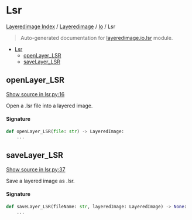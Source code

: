 # Lsr

[Layeredimage Index](../../README.md#layeredimage-index) /
[Layeredimage](../index.md#layeredimage) /
[Io](./index.md#io) /
Lsr

> Auto-generated documentation for [layeredimage.io.lsr](../../../../layeredimage/io/lsr.py) module.

- [Lsr](#lsr)
  - [openLayer_LSR](#openlayer_lsr)
  - [saveLayer_LSR](#savelayer_lsr)

## openLayer_LSR

[Show source in lsr.py:16](../../../../layeredimage/io/lsr.py#L16)

Open a .lsr file into a layered image.

#### Signature

```python
def openLayer_LSR(file: str) -> LayeredImage:
    ...
```



## saveLayer_LSR

[Show source in lsr.py:37](../../../../layeredimage/io/lsr.py#L37)

Save a layered image as .lsr.

#### Signature

```python
def saveLayer_LSR(fileName: str, layeredImage: LayeredImage) -> None:
    ...
```


